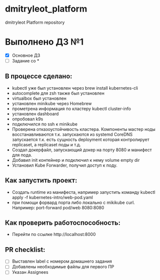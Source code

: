 # dmitryleot_platform
dmitryleot Platform repository
# Выполнено ДЗ №1

 - [X] Основное ДЗ
 - [ ] Задание со *

## В процессе сделано:
 - kubectl уже был установлен через brew install kubernetes-cli
 - autocomplete для zsh также был установлен
 - virtualbox был установлен
 - установлен minikube через Homebrew
 - прометрена информация по кластеру kubectl cluster-info
 - установлен dashboard
 - опробовал k9s
 - подключился по ssh к minikube
 - Проверена отказоустойчивость кластера.
   Компоненты мастер ноды восстанавливаются т.к. запускаются из systemd
   CoreDNS запускается т.к. есть сущность deployment которая контролирует replicaset, а replicaset поды и т.д.
 - Создал докерфайл, запускающий докер на порту 8080 и манифест для пода.
 - Добавил init контейнер и подключил к нему volume empty dir
 - Установил Kube Forwarder, получил доступ к поду.  

## Как запустить проект:
 - Создать runtime из манифеста, например запустить команду kubectl apply -f kubernetes-intro/web-pod.yaml
 - при помощи форвард порта либо локально с mikikube curl. Например: port-forward pod/web 8080:8080

## Как проверить работоспособность:
 - Перейти по ссылке http://localhost:8000

## PR checklist:
 - [ ] Выставлен label с номером домашнего задания
 - [ ] Добавлены необходимые файлы для первого ПР
 - [ ] Указан Assignees
